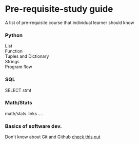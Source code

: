 # Pre-requisite-study guide
A list of pre-requisite course that individual learner should know 

### Python
List<br>
Function<br>
Tuples and Dictionary <br>
Strings <br>
Program flow

### SQL
SELECT stmt <br>


### Math/Stats
math/stats links ....

### Basics of software dev.

Don't know about Git and Github <a href="https://towardsdatascience.com/getting-started-with-git-and-github-6fcd0f2d4ac6" target='_blank'>check this out</a>
